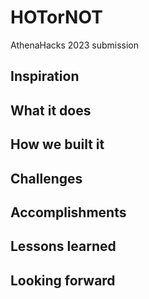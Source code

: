 # HOTorNOT
AthenaHacks 2023 submission

## Inspiration

## What it does

## How we built it

## Challenges 

## Accomplishments

## Lessons learned

## Looking forward
